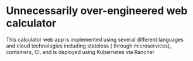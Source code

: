 # Unnecessarily over-engineered web calculator
This calculator web app is implemented using several different languages and cloud technologies including stateless ( through microservices), containers, CI, and is deployed using  Kubernetes via Rancher
